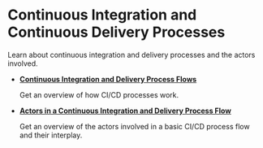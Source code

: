 <!-- loio6129d7967f124436a9c71e29d9a05e53 -->

# Continuous Integration and Continuous Delivery Processes

Learn about continuous integration and delivery processes and the actors involved.

-   [**Continuous Integration and Delivery Process Flows**](continuous-integration-and-delivery-process-flows-436c92c.md#loio436c92cdb53c40f788e6d60fd8dc9615)

    Get an overview of how CI/CD processes work.

-   [**Actors in a Continuous Integration and Delivery Process Flow**](actors-in-a-ci-cd-process-flow-e4976f4.md)

    Get an overview of the actors involved in a basic CI/CD process flow and their interplay.


